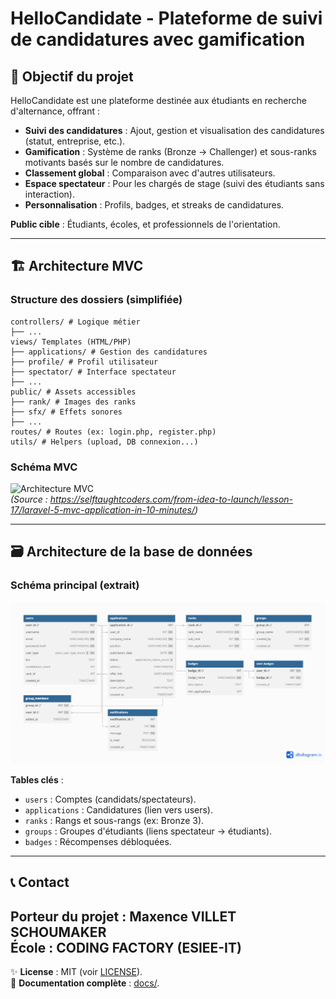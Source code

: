 # HelloCandidate - Plateforme de suivi de candidatures avec gamification

## 📌 Objectif du projet

HelloCandidate est une plateforme destinée aux étudiants en recherche d'alternance, offrant :
- **Suivi des candidatures** : Ajout, gestion et visualisation des candidatures (statut, entreprise, etc.).
- **Gamification** : Système de ranks (Bronze → Challenger) et sous-ranks motivants basés sur le nombre de candidatures.
- **Classement global** : Comparaison avec d'autres utilisateurs.
- **Espace spectateur** : Pour les chargés de stage (suivi des étudiants sans interaction).
- **Personnalisation** : Profils, badges, et streaks de candidatures.

**Public cible** : Étudiants, écoles, et professionnels de l'orientation.

---

## 🏗 Architecture MVC

### Structure des dossiers (simplifiée)

```
controllers/ # Logique métier
├── ...
views/ Templates (HTML/PHP)
├── applications/ # Gestion des candidatures
├── profile/ # Profil utilisateur
├── spectator/ # Interface spectateur
├── ...
public/ # Assets accessibles
├── rank/ # Images des ranks
├── sfx/ # Effets sonores
├── ...
routes/ # Routes (ex: login.php, register.php)
utils/ # Helpers (upload, DB connexion...)
```


### Schéma MVC
![Architecture MVC](https://selftaughtcoders.com/wp-content/uploads/2015/07/mvc_diagram_with_routes.png)  
*(Source : https://selftaughtcoders.com/from-idea-to-launch/lesson-17/laravel-5-mvc-application-in-10-minutes/)*

---

## 🗃 Architecture de la base de données

### Schéma principal (extrait)
![Schéma de la base de données](public/images/database.png)  

**Tables clés** :
- `users` : Comptes (candidats/spectateurs).
- `applications` : Candidatures (lien vers users).
- `ranks` : Rangs et sous-rangs (ex: Bronze 3).
- `groups` : Groupes d'étudiants (liens spectateur → étudiants).
- `badges` : Récompenses débloquées.

---

## 📞 Contact

**Porteur du projet** : Maxence VILLET SCHOUMAKER  
**École** : CODING FACTORY (ESIEE-IT)  
---

✨ **License** : MIT (voir [LICENSE](LICENSE)).  
📖 **Documentation complète** : [docs/](docs/).